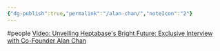 ```yaml
---
{"dg-publish":true,"permalink":"/alan-chan/","noteIcon":"2"}
---
```


#people 
[Video: Unveiling Heptabase's Bright Future: Exclusive Interview with Co-Founder Alan Chan](https://www.youtube.com/watch?v=IW4dROklMzE)